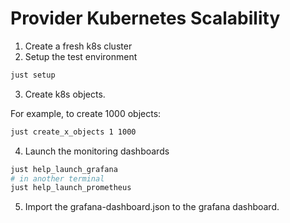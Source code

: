 # Provider Kubernetes Scalability

1. Create a fresh k8s cluster
2. Setup the test environment

```bash
just setup
```

3. Create k8s objects.

For example, to create 1000 objects:

```bash
just create_x_objects 1 1000
```

4. Launch the monitoring dashboards

```bash
just help_launch_grafana
# in another terminal
just help_launch_prometheus
```

5. Import the grafana-dashboard.json to the grafana dashboard.